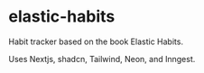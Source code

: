 # elastic-habits

Habit tracker based on the book Elastic Habits.

Uses Nextjs, shadcn, Tailwind, Neon, and Inngest.
